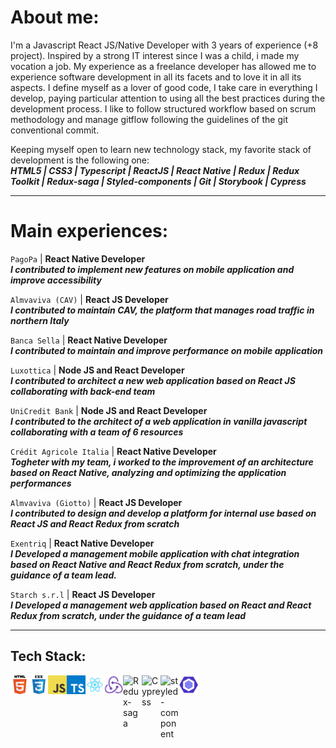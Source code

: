# About me:
I'm a Javascript React JS/Native Developer with 3 years of experience (+8 project). Inspired by a strong IT interest since I was a child, i made my vocation a job. 
My experience as a freelance developer has allowed me to experience software development in all its facets and to love it in all its aspects.
I define myself as a lover of good code, I take care in everything I develop, paying particular attention to using all the best practices during the development process. 
I like to follow structured workflow based on scrum methodology and manage gitflow following the guidelines of the git conventional commit.

Keeping myself open to learn new technology stack, my favorite stack of development is the following one: <br />
***HTML5 | CSS3 | Typescript | ReactJS | React Native | Redux | Redux Toolkit | Redux-saga | Styled-components | Git | Storybook | Cypress***  

---

# Main experiences:
 `PagoPa`  |  **React Native Developer** <br />
 ***I contributed to implement new features on mobile application and improve accessibility***<br />
 
 `Almvaviva (CAV)`  |  **React JS Developer** <br />
 ***I contributed to maintain CAV, the platform that manages road traffic in northern Italy***<br />
 
 `Banca Sella`  |  **React Native Developer** <br />
 ***I contributed to maintain and improve performance on mobile application***<br />
 
 `Luxottica` |  **Node JS and React Developer**<br />
 ***I contributed to architect a new web application based on React JS collaborating with back-end team*** <br />
 
 `UniCredit Bank` | **Node JS and React Developer**<br />
 ***I contributed to the architect of a web application in vanilla javascript collaborating with a team of 6 resources*** <br />
 
 `Crédit Agricole Italia` | **React Native Developer**<br />
 ***Togheter with my team, i worked to the improvement of an architecture based on React Native, analyzing and optimizing the application performances*** <br />
 
  `Almvaviva (Giotto)`  |  **React JS Developer** <br />
 ***I contributed to design and develop a platform for internal use based on React JS and React Redux from scratch*** <br />
 
  `Exentriq` | **React Native Developer**<br />
 ***I Developed a management mobile application with chat integration based on React Native and React Redux from scratch, under the guidance of a team lead.*** <br />
 
 `Starch s.r.l` | **React JS Developer**<br />
 ***I Developed a management web application based on React and React Redux from scratch, under the guidance of a team lead*** <br />
 
 ---

## Tech Stack:
[<img align="left" alt="HTML5" width="30px" src="https://raw.githubusercontent.com/github/explore/80688e429a7d4ef2fca1e82350fe8e3517d3494d/topics/html/html.png" />][html5]
[<img align="left" alt="CSS" width="30px" src="https://raw.githubusercontent.com/github/explore/80688e429a7d4ef2fca1e82350fe8e3517d3494d/topics/css/css.png" />][css]
[<img align="left" alt="JS" width="30px" src="https://raw.githubusercontent.com/github/explore/80688e429a7d4ef2fca1e82350fe8e3517d3494d/topics/javascript/javascript.png" />][js]
[<img align="left" alt="TS" width="30px" src="https://raw.githubusercontent.com/github/explore/80688e429a7d4ef2fca1e82350fe8e3517d3494d/topics/typescript/typescript.png" />][ts]
[<img align="left" alt="React" width="30px" src="https://raw.githubusercontent.com/github/explore/80688e429a7d4ef2fca1e82350fe8e3517d3494d/topics/react/react.png" />][react]
[<img align="left" alt="Redux" width="30px" src="https://raw.githubusercontent.com/github/explore/80688e429a7d4ef2fca1e82350fe8e3517d3494d/topics/redux/redux.png" />][redux]
[<img align="left" alt="Redux-saga" width="30px" src="https://redux-saga.js.org//img/Redux-Saga-Logo-Portrait.png" />][redux-saga]
[<img align="left" alt="Cypress" width="30px" src="https://encrypted-tbn0.gstatic.com/images?q=tbn:ANd9GcTBNI2O14xx9s1OidGqEuN9HTH85uOnrTDYke3QK2zYSQ4VLTMXlvHWPSgNCjMLJODdel8&usqp=CAU" />][cypress]
[<img align="left" alt="styled-component" width="30px" src="https://raw.githubusercontent.com/styled-components/brand/master/styled-components.png" />][styled-components]
[<img align="left" alt="eslint" width="30px" src="https://raw.githubusercontent.com/github/explore/80688e429a7d4ef2fca1e82350fe8e3517d3494d/topics/eslint/eslint.png" />][eslint]

[html5]: https://github.com/topics/html
[css]: https://github.com/topics/css
[js]: https://github.com/topics/javascript
[ts]: https://github.com/microsoft/TypeScript
[react]: https://github.com/facebook/react
[redux]: https://github.com/reduxjs/redux
[redux-saga]: https://github.com/reduxjs/redux
[cypress]: https://github.com/cypress-io/cypress
[styled-components]: https://github.com/styled-components/styled-components
[eslint]: https://github.com/eslint/eslint

